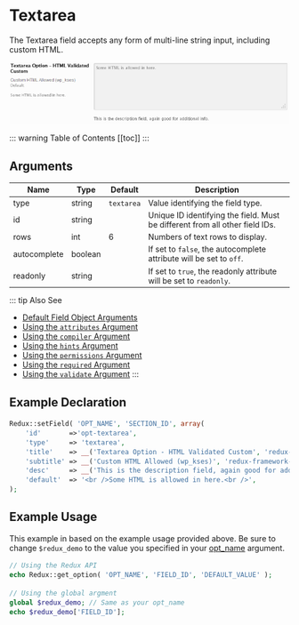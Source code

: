# Textarea

The Textarea field accepts any form of multi-line string input, including custom HTML.

<span style="display:block;text-align:center">![](./img/textarea.png)</span>

::: warning Table of Contents
[[toc]]
:::

## Arguments
|Name|Type|Default|Description|
|--- |--- |--- |--- |
|type|string|`textarea`|Value identifying the field type.|
|id|string||Unique ID identifying the field. Must be different from all other field IDs.|
|rows|int|6|Numbers of text rows to display.|
|autocomplete|boolean||If set to `false`, the autocomplete attribute will be set to `off`.|
|readonly|string||If set to `true`, the readonly attribute will be set to `readonly`.|

::: tip Also See
- [Default Field Object Arguments](../configuration/object-field.md#default-arguments)
- [Using the `attributes` Argument](../configuration/argument-attributes.md)
- [Using the `compiler` Argument](../configuration/argument-compiler.md)
- [Using the `hints` Argument](../configuration/argument-hints.md)
- [Using the `permissions` Argument](../configuration/argument-permissions.md)
- [Using the `required` Argument](../configuration/argument-required.md)
- [Using the `validate` Argument](../configuration/argument-validate.md)
:::

## Example Declaration
```php
Redux::setField( 'OPT_NAME', 'SECTION_ID', array( 
    'id'       =>'opt-textarea',
    'type'     => 'textarea',
    'title'    => __('Textarea Option - HTML Validated Custom', 'redux-framework-demo'), 
    'subtitle' => __('Custom HTML Allowed (wp_kses)', 'redux-framework-demo'),
    'desc'     => __('This is the description field, again good for additional info.', 'redux-framework-demo'),
    'default'  => '<br />Some HTML is allowed in here.<br />',
);
```

## Example Usage
This example in based on the example usage provided above. Be sure to change `$redux_demo` to the value you specified in 
your [opt_name](../configuration/arguments-global.md#opt-name) argument.

```php
// Using the Redux API
echo Redux::get_option( 'OPT_NAME', 'FIELD_ID', 'DEFAULT_VALUE' );

// Using the global argment
global $redux_demo; // Same as your opt_name
echo $redux_demo['FIELD_ID'];
```

